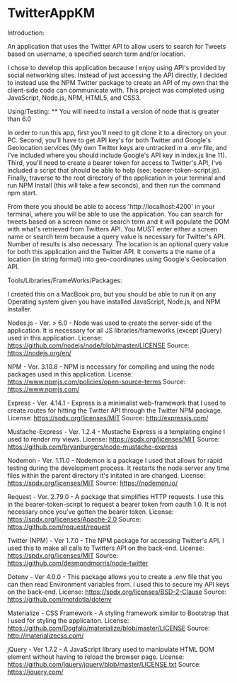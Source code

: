 # TwitterAppKM
Introduction:

An application that uses the Twitter API to allow users to search for Tweets based on username, a specified search term and/or location.

I chose to develop this application because I enjoy using API's provided by social networking sites.  Instead of just accessing the API directly, I decided to instead use the NPM Twitter package to create an API of my own that the client-side code can communicate with.  This project was completed using JavaScript, Node.js, NPM, HTML5, and CSS3.

Using/Testing:
** You will need to install a version of node that is greater than 6.0

In order to run this app, first you'll need to git clone it to a directory on your PC.  Second, you'll have to get API key's for both Twitter and Google's Geolocation services (My own Twitter keys are untracked in a .env file, and I've included where you should include Google's API key in index.js line 11).  Third, you'll need to create a bearer token for access to Twitter's API, I've included a script that should be able to help (see: bearer-token-script.js). Finally, traverse to the root directory of the application in your terminal and run NPM Install (this will take a few seconds), and then run the command npm start.  

From there you should be able to access 'http://localhost:4200' in your terminal, where you will be able to use the application.  You can search for tweets based on a screen name or search term and it will populate the DOM with what's retrieved from Twitters API.  You MUST enter either a screen name or search term because a query value is necessary for Twitter's API.  Number of results is also necessary.  The location is an optional query value for both this application and the Twitter API.  It converts a the name of a location (in string format) into geo-coordinates using Google's Geolocation API.

Tools/Libraries/FrameWorks/Packages:

I created this on a MacBook pro, but you should be able to run it on any Operating system given you have installed JavaScript, Node.js, and NPM installer.

Nodes.js - Ver. > 6.0 - Node was used to create the server-side of the application.  It is necessary for all JS libraries/frameworks (except jQuery) used in this application.
License: https://github.com/nodejs/node/blob/master/LICENSE
Source: https://nodejs.org/en/

NPM - Ver. 3.10.8 - NPM is necessary for compiling and using the node packages used in this application.
License: https://www.npmjs.com/policies/open-source-terms
Source: https://www.npmjs.com/

Express - Ver. 4.14.1 - Express is a minimalist web-framework that I used to create routes for hitting the Twitter API through the Twitter NPM package.  
License: https://spdx.org/licenses/MIT
Source: http://expressjs.com/

Mustache-Express - Ver. 1.2.4 - Mustache Express is a templating engine I used to render my views.
License: https://spdx.org/licenses/MIT
Source: https://github.com/bryanburgers/node-mustache-express

Nodemon - Ver. 1.11.0 - Nodemon is a package I used that allows for rapid testing during the development process.  It restarts the node server any time files within the parent directory it's initated in are changed.
License: https://spdx.org/licenses/MIT
Source: https://nodemon.io/

Request - Ver. 2.79.0 - A package that simplifies HTTP requests.  I use this in the bearer-token-scirpt to request a bearer token from oauth 1.0.  It is not necessary once you've gotten the bearer token.
License: https://spdx.org/licenses/Apache-2.0
Source: https://github.com/request/request

Twitter (NPM) - Ver 1.7.0 - The NPM package for accessing Twitter's API.  I used this to make all calls to Twitters API on the back-end.
License: https://spdx.org/licenses/MIT
Source: https://github.com/desmondmorris/node-twitter

Dotenv - Ver 4.0.0 - This package allows you to create a .env file that you can then read Environment variables from.  I used this to secure my API keys on the back-end.
License: https://spdx.org/licenses/BSD-2-Clause
Source: https://github.com/motdotla/dotenv

Materialize - CSS Framework - A styling framework similar to Bootstrap that I used for styling the applicaiton.
License: https://github.com/Dogfalo/materialize/blob/master/LICENSE
Source: http://materializecss.com/

jQuery - Ver 1.7.2 - A JavaScript library used to manipulate HTML DOM element without having to reload the browser page.
License: https://github.com/jquery/jquery/blob/master/LICENSE.txt
Source: https://jquery.com/


